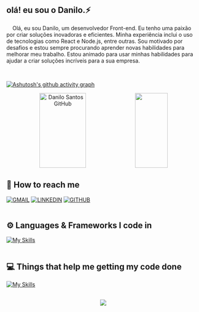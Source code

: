 
## olá! eu sou o Danilo.⚡
<p style="margin-top: '20px'">
 &nbsp; &nbsp; Olá, eu sou Danilo, um desenvolvedor Front-end. Eu tenho uma paixão por criar soluções inovadoras e eficientes. Minha experiência inclui o uso de tecnologias como React e Node.js, entre outras. Sou motivado por desafios e estou sempre procurando aprender novas habilidades para melhorar meu trabalho. Estou animado para usar minhas habilidades para ajudar a criar soluções incríveis para a sua empresa.

</p>
<br/>

[![Ashutosh's github activity graph](https://github-readme-activity-graph.vercel.app/graph?username=DevDaniloSants&bg_color=transparent&color=bcc3fb&line=4c5a9e&point=007cdb&area=true&hide_border=true)](https://github.com/ashutosh00710/github-readme-activity-graph)

<div align="center">  
  <img width="49%" height="195px" src="https://github-readme-stats.vercel.app/api?username=DevDaniloSants&show_icons=true&count_private=true&hide_border=true&title_color=4169E1&icon_color=4169E1&text_color=c9d1d9&bg_color=0d1117" alt="Danilo Santos GitHub" /> 
  <img width="41%" height="195px" src="https://github-readme-stats.vercel.app/api/top-langs/?username=DevDaniloSants&layout=compact&hide_border=true&title_color=4169E1&text_color=fff&bg_color=0d1117" />
</div>

## 👥  How to reach me
<div>
  <a href="mailto: sdaniloscofield@gmail.com"><img  src="https://img.shields.io/badge/Gmail-D14836?style=for-the-badge&logo=gmail&logoColor=white" alt="GMAIL" title="GMAIL"/></a>
  <a href="https://www.linkedin.com/in/danilodss/"><img  src="https://img.shields.io/badge/LinkedIn-0077B5?style=for-the-badge&logo=linkedin&logoColor=white" alt="LINKEDIN" title="LINKEDIN"/></a>
  <a href="https://github.com/DevDaniloSants"><img  src="https://img.shields.io/badge/GitHub-100000?style=for-the-badge&logo=github&logoColor=white" alt="GITHUB" title="GITHUB"/></a>
</div>
<br/>

## ⚙️ Languages & Frameworks I code in
[![My Skills](https://skillicons.dev/icons?i=html,css,bootstrap,sass,js,react,nodejs,mongodb)](https://skillicons.dev)
<br/>
<br/>

## 💻 Things that help me getting my code done
[![My Skills](https://skillicons.dev/icons?i=vscode,git,figma,github,postman)](https://skillicons.dev)
<br/>
<br/>

<p align="center">
  <img src="https://github-profile-trophy.vercel.app/?username=DevDaniloSants&theme=nord&row=2&no-bg=true&column=8&margin-w=5&margin-h=15" />
</p>
